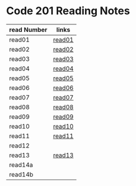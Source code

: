 # Code 201 Reading Notes

read Number | links
---------|------
read01 | [read01](read01)
read02 |[read02](read02)
read03 |[read03](read03)
read04 |[read04](read04)
read05 |[read05](read05)
read06 |[read06](read06)
read07 |[read07](read07)
read08 |[read08](read08)
read09 |[read09](read09)
read10 |[read10](read10)
read11 |[read11](read11)
read12 |
read13 |[read13](read13)
read14a |
read14b |